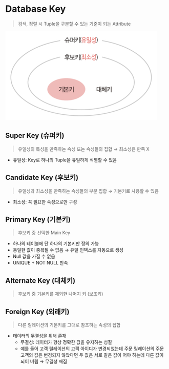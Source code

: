 # Database Key

> 검색, 정렬 시 Tuple을 구분할 수 있는 기준이 되는 Attribute

![key diagram](image/key_diagram.png)

## Super Key (슈퍼키)

> 유일성의 특성을 만족하는 속성 또는 속성들의 집합 → 최소성은 만족 X

- 유일성: Key로 하나의 Tuple을 유일하게 식별할 수 있음

## Candidate Key (후보키)

> 유일성과 최소성을 만족하는 속성들의 부분 집합 → 기본키로 사용할 수 있음

- 최소성: 꼭 필요한 속성으로만 구성

## Primary Key (기본키)

> 후보키 중 선택한 Main Key

- 하나의 테이블에 단 하나의 기본키만 정의 가능
- 동일한 값이 중복될 수 없음 → 유일 인덱스를 자동으로 생성
- Null 값을 가질 수 없음
- UNIQUE + NOT NULL 만족

## Alternate Key (대체키)

> 후보키 중 기본키를 제외한 나머지 키 (보조키)

## Foreign Key (외래키)

> 다른 릴레이션의 기본키를 그대로 참조하는 속성의 집합

- 데이터의 무결성을 위해 존재
  - 무결성: 데이터가 항상 정확한 값을 유지하는 성질
  - 예를 들어 고객 릴레이션의 고객 아이디가 변경되었는데 주문 릴레이션의 주문 고객의 값은 변경되지 않았다면 두 값은 서로 같은 값이 어야 하는데 다른 값이 되어 버림 → 무결성 깨짐